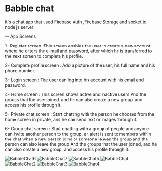 # Babble chat
it's a chat app that used Firebase Auth ,Firebase Storage and socket.io node js server 

-- App Screens

1- Register screen :This screen enables the user to create a new account where he enters the e-mail and password, after which he is transferred to the next screen to complete his profile.

2- Complete profile screen : Add a picture of the user, his full name and his phone number.

3- Login screen : The user can log into his account with his email and password.

4- Home screen : This screen shows active and inactive users
And the groups that the user joined, and he can also create a new group, and access his profile through it.

5- Private chat screen : Start chatting with the person he chooses from the home screen in private, and he can send text or images through it.

6- Group chat screen : Start chatting with a group of people and anyone can invite another person to the group, an alert is sent to members within the chat when a new person joins or someone leaves the group and the person can also leave the group
And the groups that the user joined, and he can also create a new group, and access his profile through it.

![BabbleChat6](https://user-images.githubusercontent.com/67460520/157718286-ebad23dd-a14e-4430-a7ca-a90f574c64fd.png)
![BabbleChat7](https://user-images.githubusercontent.com/67460520/157718328-78c681be-9a92-4644-b50d-b52309596247.png)
![BabbleChat5](https://user-images.githubusercontent.com/67460520/157718363-99c95c04-dd84-485e-8809-eaf86d0aed87.png)
![BabbleChat](https://user-images.githubusercontent.com/67460520/157642664-9935daa5-8d6c-4375-b9f3-60ea6890bc3c.png)
![BabbleChat2](https://user-images.githubusercontent.com/67460520/157643218-5db1cc63-3f8d-4972-9e13-3843d272ba25.png)
![BabbleChat3](https://user-images.githubusercontent.com/67460520/157643705-83fc1957-7c13-4194-8105-2c1054809be8.png)
![BabbleChat4](https://user-images.githubusercontent.com/67460520/157643736-14054187-4844-44d9-9263-0001dfb9a9ff.png)



